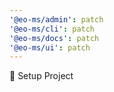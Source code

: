 ```yaml
---
'@eo-ms/admin': patch
'@eo-ms/cli': patch
'@eo-ms/docs': patch
'@eo-ms/ui': patch
---
```


🚀 Setup Project
